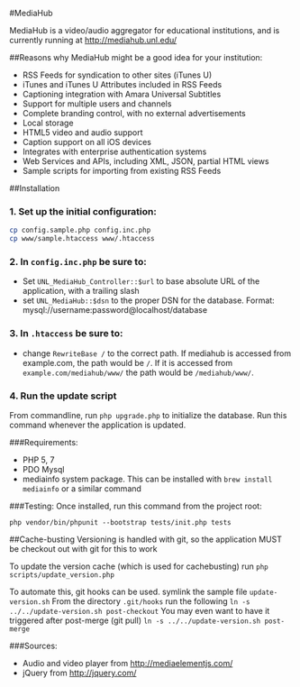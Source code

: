 #MediaHub

MediaHub is a video/audio aggregator for educational institutions, and is currently running at http://mediahub.unl.edu/

##Reasons why MediaHub might be a good idea for your institution:

* RSS Feeds for syndication to other sites (iTunes U)
 * iTunes and iTunes U Attributes included in RSS Feeds
* Captioning integration with Amara Universal Subtitles
* Support for multiple users and channels
* Complete branding control, with no external advertisements
* Local storage
* HTML5 video and audio support
* Caption support on all iOS devices
* Integrates with enterprise authentication systems
* Web Services and APIs, including XML, JSON, partial HTML views
* Sample scripts for importing from existing RSS Feeds

##Installation

### 1. Set up the initial configuration:
```bash
cp config.sample.php config.inc.php
cp www/sample.htaccess www/.htaccess
```

### 2. In `config.inc.php` be sure to:
* Set `UNL_MediaHub_Controller::$url` to base absolute URL of the application, with a trailing slash
* set `UNL_MediaHub::$dsn` to the proper DSN for the database. Format: mysql://username:password@localhost/database

### 3. In `.htaccess` be sure to:
* change `RewriteBase /` to the correct path. If mediahub is accessed from example.com, the path would be `/`. If it is accessed from `example.com/mediahub/www/` the path would be `/mediahub/www/`.

### 4. Run the update script
From commandline, run `php upgrade.php` to initialize the database. Run this command whenever the application is updated.

###Requirements:

* PHP 5, 7
* PDO Mysql
* mediainfo system package. This can be installed with `brew install mediainfo` or a similar command

###Testing:
Once installed, run this command from the project root:
```
php vendor/bin/phpunit --bootstrap tests/init.php tests
```

##Cache-busting
Versioning is handled with git, so the application MUST be checkout out with git for this to work

To update the version cache (which is used for cachebusting) run `php scripts/update_version.php`

To automate this, git hooks can be used.
symlink the sample file `update-version.sh`
From the directory `.git/hooks` run the following
`ln -s ../../update-version.sh post-checkout`
You may even want to have it triggered after post-merge (git pull)
`ln -s ../../update-version.sh post-merge`

###Sources:

* Audio and video player from http://mediaelementjs.com/
* jQuery from http://jquery.com/
